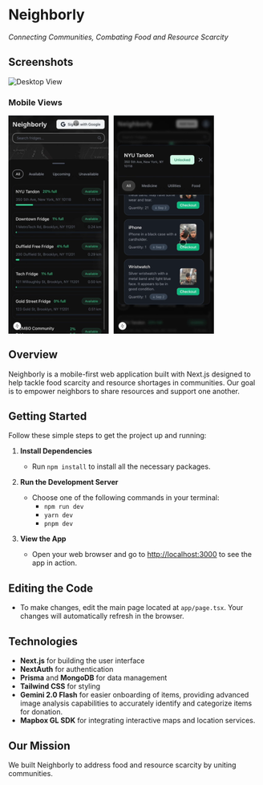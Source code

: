 # Neighborly

*Connecting Communities, Combating Food and Resource Scarcity*

## Screenshots

![Desktop View](public/desktop1.png)

### Mobile Views
<div style="display: flex; gap: 10px;">
    <img src="public/mobile0.png" alt="Mobile View 1" width="200"/>
    <img src="public/mobile1.png" alt="Mobile View 2" width="200"/>
</div>

## Overview

Neighborly is a mobile-first web application built with Next.js designed to help tackle food scarcity and resource shortages in communities. Our goal is to empower neighbors to share resources and support one another.

## Getting Started

Follow these simple steps to get the project up and running:

1. **Install Dependencies**
   - Run `npm install` to install all the necessary packages.

2. **Run the Development Server**
   - Choose one of the following commands in your terminal:
     - `npm run dev`
     - `yarn dev`
     - `pnpm dev`

3. **View the App**
   - Open your web browser and go to [http://localhost:3000](http://localhost:3000) to see the app in action.

## Editing the Code

- To make changes, edit the main page located at `app/page.tsx`. Your changes will automatically refresh in the browser.

## Technologies

- **Next.js** for building the user interface
- **NextAuth** for authentication
- **Prisma** and **MongoDB** for data management
- **Tailwind CSS** for styling
- **Gemini 2.0 Flash** for easier onboarding of items, providing advanced image analysis capabilities to accurately identify and categorize items for donation.
- **Mapbox GL SDK** for integrating interactive maps and location services.

## Our Mission

We built Neighborly to address food and resource scarcity by uniting communities.
